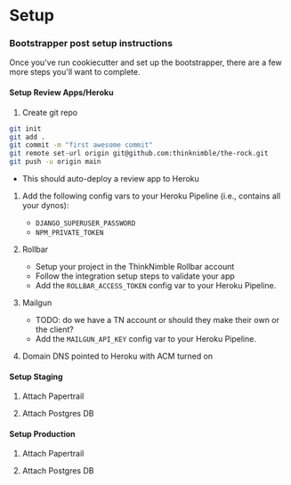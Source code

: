 # Setup
### Bootstrapper post setup instructions

Once you've run cookiecutter and set up the bootstrapper, there are a few more steps you'll want to complete.


#### Setup Review Apps/Heroku

1. Create git repo
```bash
git init
git add .
git commit -m "first awesome commit"
git remote set-url origin git@github.com:thinknimble/the-rock.git
git push -u origin main 
```
- This should auto-deploy a review app to Heroku


1. Add the following config vars to your Heroku Pipeline (i.e., contains all your dynos):
    - `DJANGO_SUPERUSER_PASSWORD`
    - `NPM_PRIVATE_TOKEN`


1. Rollbar
    - Setup your project in the ThinkNimble Rollbar account
    - Follow the integration setup steps to validate your app
    - Add the `ROLLBAR_ACCESS_TOKEN` config var to your Heroku Pipeline.


1. Mailgun
    - TODO: do we have a TN account or should they make their own or the client?
    - Add the `MAILGUN_API_KEY` config var to your Heroku Pipeline.


1. Domain DNS pointed to Heroku with ACM turned on


#### Setup Staging

1. Attach Papertrail

1. Attach Postgres DB


#### Setup Production

1. Attach Papertrail

1. Attach Postgres DB
